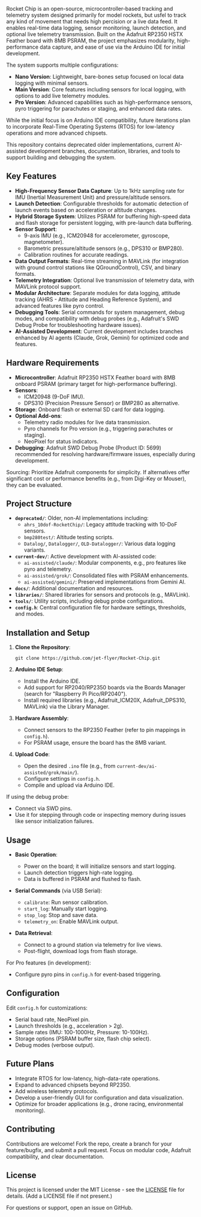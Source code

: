 Rocket Chip is an open-source, microcontroller-based tracking and telemetry system designed primarily for model rockets, but usfel to track any kind of movement that needs high percision or a live data feed. It enables real-time data logging, sensor monitoring, launch detection, and optional live telemetry transmission. Built on the Adafruit RP2350 HSTX Feather board with 8MB PSRAM, the project emphasizes modularity, high-performance data capture, and ease of use via the Arduino IDE for initial development.

The system supports multiple configurations:
- **Nano Version**: Lightweight, bare-bones setup focused on local data logging with minimal sensors.
- **Main Version**: Core features including sensors for local logging, with options to add live telemetry modules.
- **Pro Version**: Advanced capabilities such as high-performance sensors, pyro triggering for parachutes or staging, and enhanced data rates.

While the initial focus is on Arduino IDE compatibility, future iterations plan to incorporate Real-Time Operating Systems (RTOS) for low-latency operations and more advanced chipsets.

This repository contains deprecated older implementations, current AI-assisted development branches, documentation, libraries, and tools to support building and debugging the system.

## Key Features

- **High-Frequency Sensor Data Capture**: Up to 1kHz sampling rate for IMU (Inertial Measurement Unit) and pressure/altitude sensors.
- **Launch Detection**: Configurable thresholds for automatic detection of launch events based on acceleration or altitude changes.
- **Hybrid Storage System**: Utilizes PSRAM for buffering high-speed data and flash storage for persistent logging, with pre-launch data buffering.
- **Sensor Support**:
  - 9-axis IMU (e.g., ICM20948 for accelerometer, gyroscope, magnetometer).
  - Barometric pressure/altitude sensors (e.g., DPS310 or BMP280).
  - Calibration routines for accurate readings.
- **Data Output Formats**: Real-time streaming in MAVLink (for integration with ground control stations like QGroundControl), CSV, and binary formats.
- **Telemetry Integration**: Optional live transmission of telemetry data, with MAVLink protocol support.
- **Modular Architecture**: Separate modules for data logging, attitude tracking (AHRS - Attitude and Heading Reference System), and advanced features like pyro control.
- **Debugging Tools**: Serial commands for system management, debug modes, and compatibility with debug probes (e.g., Adafruit's SWD Debug Probe for troubleshooting hardware issues).
- **AI-Assisted Development**: Current development includes branches enhanced by AI agents (Claude, Grok, Gemini) for optimized code and features.

## Hardware Requirements

- **Microcontroller**: Adafruit RP2350 HSTX Feather board with 8MB onboard PSRAM (primary target for high-performance buffering).
- **Sensors**:
  - ICM20948 (9-DoF IMU).
  - DPS310 (Precision Pressure Sensor) or BMP280 as alternative.
- **Storage**: Onboard flash or external SD card for data logging.
- **Optional Add-ons**:
  - Telemetry radio modules for live data transmission.
  - Pyro channels for Pro version (e.g., triggering parachutes or staging).
  - NeoPixel for status indicators.
- **Debugging**: Adafruit SWD Debug Probe (Product ID: 5699) recommended for resolving hardware/firmware issues, especially during development.

Sourcing: Prioritize Adafruit components for simplicity. If alternatives offer significant cost or performance benefits (e.g., from Digi-Key or Mouser), they can be evaluated.

## Project Structure

- **`deprecated/`**: Older, non-AI implementations including:
  - `ahrs_10dof-RocketChip/`: Legacy attitude tracking with 10-DoF sensors.
  - `bmp280test/`: Altitude testing scripts.
  - `Datalog/`, `Datalogger/`, `OLD-Datalogger/`: Various data logging variants.
- **`current-dev/`**: Active development with AI-assisted code:
  - `ai-assisted/claude/`: Modular components, e.g., pro features like pyro and telemetry.
  - `ai-assisted/grok/`: Consolidated files with PSRAM enhancements.
  - `ai-assisted/gemini/`: Preserved implementations from Gemini AI.
- **`docs/`**: Additional documentation and resources.
- **`libraries/`**: Shared libraries for sensors and protocols (e.g., MAVLink).
- **`tools/`**: Utility scripts, including debug probe configurations.
- **`config.h`**: Central configuration file for hardware settings, thresholds, and modes.

## Installation and Setup

1. **Clone the Repository**:
   ```
   git clone https://github.com/jet-flyer/Rocket-Chip.git
   ```

2. **Arduino IDE Setup**:
   - Install the Arduino IDE.
   - Add support for RP2040/RP2350 boards via the Boards Manager (search for "Raspberry Pi Pico/RP2040").
   - Install required libraries (e.g., Adafruit_ICM20X, Adafruit_DPS310, MAVLink) via the Library Manager.

3. **Hardware Assembly**:
   - Connect sensors to the RP2350 Feather (refer to pin mappings in `config.h`).
   - For PSRAM usage, ensure the board has the 8MB variant.

4. **Upload Code**:
   - Open the desired `.ino` file (e.g., from `current-dev/ai-assisted/grok/main/`).
   - Configure settings in `config.h`.
   - Compile and upload via Arduino IDE.

If using the debug probe:
- Connect via SWD pins.
- Use it for stepping through code or inspecting memory during issues like sensor initialization failures.

## Usage

- **Basic Operation**:
  - Power on the board; it will initialize sensors and start logging.
  - Launch detection triggers high-rate logging.
  - Data is buffered in PSRAM and flushed to flash.

- **Serial Commands** (via USB Serial):
  - `calibrate`: Run sensor calibration.
  - `start_log`: Manually start logging.
  - `stop_log`: Stop and save data.
  - `telemetry_on`: Enable MAVLink output.

- **Data Retrieval**:
  - Connect to a ground station via telemetry for live views.
  - Post-flight, download logs from flash storage.

For Pro features (in development):
- Configure pyro pins in `config.h` for event-based triggering.

## Configuration

Edit `config.h` for customizations:
- Serial baud rate, NeoPixel pin.
- Launch thresholds (e.g., acceleration > 2g).
- Sample rates (IMU: 100-1000Hz, Pressure: 10-100Hz).
- Storage options (PSRAM buffer size, flash chip select).
- Debug modes (verbose output).

## Future Plans

- Integrate RTOS for low-latency, high-data-rate operations.
- Expand to advanced chipsets beyond RP2350.
- Add wireless telemetry protocols.
- Develop a user-friendly GUI for configuration and data visualization.
- Optimize for broader applications (e.g., drone racing, environmental monitoring).

## Contributing

Contributions are welcome! Fork the repo, create a branch for your feature/bugfix, and submit a pull request. Focus on modular code, Adafruit compatibility, and clear documentation.

## License

This project is licensed under the MIT License - see the [LICENSE](LICENSE) file for details. (Add a LICENSE file if not present.)

For questions or support, open an issue on GitHub.

